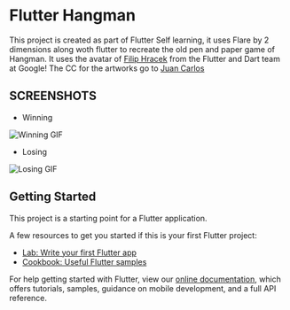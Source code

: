 # Flutter Hangman

This project is created as part of Flutter Self learning, it uses Flare by 2 dimensions along woth flutter to recreate the old pen and paper game of Hangman. It uses the avatar of [Filip Hracek](https://twitter.com/filiphracek) from the Flutter and Dart team at Google! 
The CC for the artworks go to [Juan Carlos](https://www.2dimensions.com/a/JuanCarlos)

## SCREENSHOTS

- Winning

![Winning GIF](https://github.com/ganeshsp1/flutterHangman/blob/master/screenshots/2019_02_10_21_57_35.gif)

- Losing

![Losing GIF](https://github.com/ganeshsp1/flutterHangman/blob/master/screenshots/2019_02_10_22_01_28.gif)

## Getting Started

This project is a starting point for a Flutter application.

A few resources to get you started if this is your first Flutter project:

- [Lab: Write your first Flutter app](https://flutter.io/docs/get-started/codelab)
- [Cookbook: Useful Flutter samples](https://flutter.io/docs/cookbook)

For help getting started with Flutter, view our 
[online documentation](https://flutter.io/docs), which offers tutorials, 
samples, guidance on mobile development, and a full API reference.
